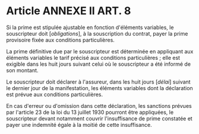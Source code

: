 # Article ANNEXE II ART. 8

Si la prime est stipulée ajustable en fonction d'éléments variables, le souscripteur doit [*obligations*], à la souscription du contrat, payer la prime provisoire fixée aux conditions particulières.

La prime définitive due par le souscripteur est déterminée en appliquant aux éléments variables le tarif précisé aux conditions particulières ; elle est exigible dans les huit jours suivant celui où le souscripteur a été informé de son montant.

Le souscripteur doit déclarer à l'assureur, dans les huit jours [*délai*] suivant le dernier jour de la manifestation, les éléments variables dont la déclaration est prévue aux conditions particulières.

En cas d'erreur ou d'omission dans cette déclaration, les sanctions prévues par l'article 23 de la loi du 13 juillet 1930 pourront être appliquées, le souscripteur devant notamment couvrir l'insuffisance de prime constatée et payer une indemnité égale à la moitié de cette insuffisance.
